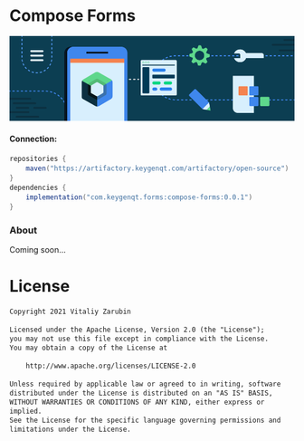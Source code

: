 Compose Forms
===================

![picture](data/just-image.png)

#### Connection:

```gradle
repositories {
    maven("https://artifactory.keygenqt.com/artifactory/open-source")
}
dependencies {
    implementation("com.keygenqt.forms:compose-forms:0.0.1")
}
```

### About

Coming soon...

# License

```
Copyright 2021 Vitaliy Zarubin

Licensed under the Apache License, Version 2.0 (the "License");
you may not use this file except in compliance with the License.
You may obtain a copy of the License at

    http://www.apache.org/licenses/LICENSE-2.0

Unless required by applicable law or agreed to in writing, software
distributed under the License is distributed on an "AS IS" BASIS,
WITHOUT WARRANTIES OR CONDITIONS OF ANY KIND, either express or implied.
See the License for the specific language governing permissions and
limitations under the License.
```
